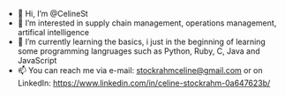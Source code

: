 - 👋 Hi, I’m @CelineSt
- 👀 I’m interested in supply chain management, operations management, artifical intelligence 
- 🌱 I’m currently learning the basics, i just in the beginning of learning some programming langruages such as Python, Ruby, C, Java and JavaScript
- 📫 You can reach me via e-mail: stockrahmceline@gmail.com or on LinkedIn: https://www.linkedin.com/in/celine-stockrahm-0a647623b/

<!---
CelineSt/CelineSt is a ✨ special ✨ repository because its `README.md` (this file) appears on your GitHub profile.
You can click the Preview link to take a look at your changes.
--->
